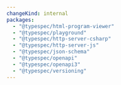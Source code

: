 ```yaml
---
changeKind: internal
packages:
  - "@typespec/html-program-viewer"
  - "@typespec/playground"
  - "@typespec/http-server-csharp"
  - "@typespec/http-server-js"
  - "@typespec/json-schema"
  - "@typespec/openapi"
  - "@typespec/openapi3"
  - "@typespec/versioning"
---
```


